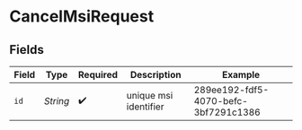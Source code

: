 # CancelMsiRequest


## Fields

| Field                                | Type                                 | Required                             | Description                          | Example                              |
| ------------------------------------ | ------------------------------------ | ------------------------------------ | ------------------------------------ | ------------------------------------ |
| `id`                                 | *String*                             | :heavy_check_mark:                   | unique msi identifier                | 289ee192-fdf5-4070-befc-3bf7291c1386 |